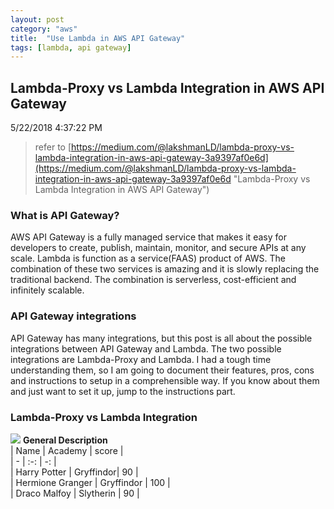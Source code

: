 ```yaml
---
layout: post
category: "aws"
title:  "Use Lambda in AWS API Gateway"
tags: [lambda, api gateway]
---
```


## Lambda-Proxy vs Lambda Integration in AWS API Gateway
 5/22/2018 4:37:22 PM 
>  refer to [https://medium.com/@lakshmanLD/lambda-proxy-vs-lambda-integration-in-aws-api-gateway-3a9397af0e6d](https://medium.com/@lakshmanLD/lambda-proxy-vs-lambda-integration-in-aws-api-gateway-3a9397af0e6d "Lambda-Proxy vs Lambda Integration in AWS API Gateway")

### What is API Gateway?
AWS API Gateway is a fully managed service that makes it easy for developers to create, publish, maintain, monitor, and secure APIs at any scale. Lambda is function as a service(FAAS) product of AWS. The combination of these two services is amazing and it is slowly replacing the traditional backend. The combination is serverless, cost-efficient and infinitely scalable.

### API Gateway integrations
API Gateway has many integrations, but this post is all about the possible integrations between API Gateway and Lambda. The two possible integrations are Lambda-Proxy and Lambda. I had a tough time understanding them, so I am going to document their features, pros, cons and instructions to setup in a comprehensible way. If you know about them and just want to set it up, jump to the instructions part.

### Lambda-Proxy vs Lambda Integration
![](https://cdn-images-1.medium.com/max/1000/1*n7nWIzzmj-EoP6ptcQDQAA.png)
**General Description**  
| Name | Academy | score |   
| - | :-: | -: |   
| Harry Potter | Gryffindor| 90 |   
| Hermione Granger | Gryffindor | 100 |   
| Draco Malfoy | Slytherin | 90 |   
